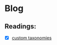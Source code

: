 # Blog

## Readings:
- [x] [custom taxonomies](https://www.webstoemp.com/blog/basic-custom-taxonomies-with-eleventy/)